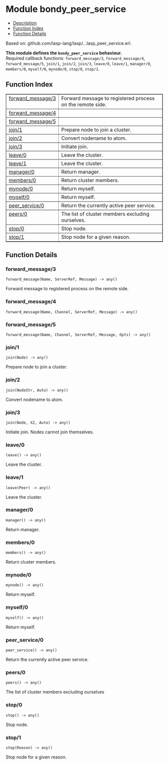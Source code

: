 

# Module bondy_peer_service #
* [Description](#description)
* [Function Index](#index)
* [Function Details](#functions)

Based on: github.com/lasp-lang/lasp/...lasp_peer_service.erl.

__This module defines the `bondy_peer_service` behaviour.__<br /> Required callback functions: `forward_message/3`, `forward_message/4`, `forward_message/5`, `join/1`, `join/2`, `join/3`, `leave/0`, `leave/1`, `manager/0`, `members/0`, `myself/0`, `mynode/0`, `stop/0`, `stop/1`.

<a name="index"></a>

## Function Index ##


<table width="100%" border="1" cellspacing="0" cellpadding="2" summary="function index"><tr><td valign="top"><a href="#forward_message-3">forward_message/3</a></td><td>Forward message to registered process on the remote side.</td></tr><tr><td valign="top"><a href="#forward_message-4">forward_message/4</a></td><td></td></tr><tr><td valign="top"><a href="#forward_message-5">forward_message/5</a></td><td></td></tr><tr><td valign="top"><a href="#join-1">join/1</a></td><td>Prepare node to join a cluster.</td></tr><tr><td valign="top"><a href="#join-2">join/2</a></td><td>Convert nodename to atom.</td></tr><tr><td valign="top"><a href="#join-3">join/3</a></td><td>Initiate join.</td></tr><tr><td valign="top"><a href="#leave-0">leave/0</a></td><td>Leave the cluster.</td></tr><tr><td valign="top"><a href="#leave-1">leave/1</a></td><td>Leave the cluster.</td></tr><tr><td valign="top"><a href="#manager-0">manager/0</a></td><td>Return manager.</td></tr><tr><td valign="top"><a href="#members-0">members/0</a></td><td>Return cluster members.</td></tr><tr><td valign="top"><a href="#mynode-0">mynode/0</a></td><td>Return myself.</td></tr><tr><td valign="top"><a href="#myself-0">myself/0</a></td><td>Return myself.</td></tr><tr><td valign="top"><a href="#peer_service-0">peer_service/0</a></td><td>Return the currently active peer service.</td></tr><tr><td valign="top"><a href="#peers-0">peers/0</a></td><td>The list of cluster members excluding ourselves.</td></tr><tr><td valign="top"><a href="#stop-0">stop/0</a></td><td>Stop node.</td></tr><tr><td valign="top"><a href="#stop-1">stop/1</a></td><td>Stop node for a given reason.</td></tr></table>


<a name="functions"></a>

## Function Details ##

<a name="forward_message-3"></a>

### forward_message/3 ###

`forward_message(Name, ServerRef, Message) -> any()`

Forward message to registered process on the remote side.

<a name="forward_message-4"></a>

### forward_message/4 ###

`forward_message(Name, Channel, ServerRef, Message) -> any()`

<a name="forward_message-5"></a>

### forward_message/5 ###

`forward_message(Name, Channel, ServerRef, Message, Opts) -> any()`

<a name="join-1"></a>

### join/1 ###

`join(Node) -> any()`

Prepare node to join a cluster.

<a name="join-2"></a>

### join/2 ###

`join(NodeStr, Auto) -> any()`

Convert nodename to atom.

<a name="join-3"></a>

### join/3 ###

`join(Node, X2, Auto) -> any()`

Initiate join. Nodes cannot join themselves.

<a name="leave-0"></a>

### leave/0 ###

`leave() -> any()`

Leave the cluster.

<a name="leave-1"></a>

### leave/1 ###

`leave(Peer) -> any()`

Leave the cluster.

<a name="manager-0"></a>

### manager/0 ###

`manager() -> any()`

Return manager.

<a name="members-0"></a>

### members/0 ###

`members() -> any()`

Return cluster members.

<a name="mynode-0"></a>

### mynode/0 ###

`mynode() -> any()`

Return myself.

<a name="myself-0"></a>

### myself/0 ###

`myself() -> any()`

Return myself.

<a name="peer_service-0"></a>

### peer_service/0 ###

`peer_service() -> any()`

Return the currently active peer service.

<a name="peers-0"></a>

### peers/0 ###

`peers() -> any()`

The list of cluster members excluding ourselves

<a name="stop-0"></a>

### stop/0 ###

`stop() -> any()`

Stop node.

<a name="stop-1"></a>

### stop/1 ###

`stop(Reason) -> any()`

Stop node for a given reason.

